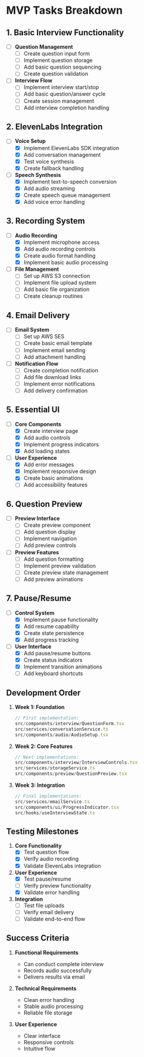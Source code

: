 # MVP Tasks Breakdown

## 1. Basic Interview Functionality
- [ ] **Question Management**
  - [ ] Create question input form
  - [ ] Implement question storage
  - [ ] Add basic question sequencing
  - [ ] Create question validation

- [ ] **Interview Flow**
  - [ ] Implement interview start/stop
  - [ ] Add basic question/answer cycle
  - [ ] Create session management
  - [ ] Add interview completion handling

## 2. ElevenLabs Integration
- [ ] **Voice Setup**
  - [x] Implement ElevenLabs SDK integration
  - [x] Add conversation management
  - [x] Test voice synthesis
  - [x] Create fallback handling

- [ ] **Speech Synthesis**
  - [x] Implement text-to-speech conversion
  - [x] Add audio streaming
  - [x] Create speech queue management
  - [x] Add voice error handling

## 3. Recording System
- [ ] **Audio Recording**
  - [x] Implement microphone access
  - [x] Add audio recording controls
  - [x] Create audio format handling
  - [x] Implement basic audio processing

- [ ] **File Management**
  - [ ] Set up AWS S3 connection
  - [ ] Implement file upload system
  - [ ] Add basic file organization
  - [ ] Create cleanup routines

## 4. Email Delivery
- [ ] **Email System**
  - [ ] Set up AWS SES
  - [ ] Create basic email template
  - [ ] Implement email sending
  - [ ] Add attachment handling

- [ ] **Notification Flow**
  - [ ] Create completion notification
  - [ ] Add file download links
  - [ ] Implement error notifications
  - [ ] Add delivery confirmation

## 5. Essential UI
- [ ] **Core Components**
  - [x] Create interview page
  - [x] Add audio controls
  - [x] Implement progress indicators
  - [x] Add loading states

- [ ] **User Experience**
  - [x] Add error messages
  - [x] Implement responsive design
  - [x] Create basic animations
  - [ ] Add accessibility features

## 6. Question Preview
- [ ] **Preview Interface**
  - [ ] Create preview component
  - [ ] Add question display
  - [ ] Implement navigation
  - [ ] Add preview controls

- [ ] **Preview Features**
  - [ ] Add question formatting
  - [ ] Implement preview validation
  - [ ] Create preview state management
  - [ ] Add preview animations

## 7. Pause/Resume
- [ ] **Control System**
  - [x] Implement pause functionality
  - [x] Add resume capability
  - [x] Create state persistence
  - [x] Add progress tracking

- [ ] **User Interface**
  - [x] Add pause/resume buttons
  - [x] Create status indicators
  - [x] Implement transition animations
  - [ ] Add keyboard shortcuts

## Development Order

1. **Week 1: Foundation**
   ```typescript
   // First implementation:
   src/components/interview/QuestionForm.tsx
   src/services/conversationService.ts
   src/components/audio/AudioSetup.tsx
   ```

2. **Week 2: Core Features**
   ```typescript
   // Next implementations:
   src/components/interview/InterviewControls.tsx
   src/services/storageService.ts
   src/components/preview/QuestionPreview.tsx
   ```

3. **Week 3: Integration**
   ```typescript
   // Final implementations:
   src/services/emailService.ts
   src/components/ui/ProgressIndicator.tsx
   src/hooks/useInterviewState.ts
   ```

## Testing Milestones

1. **Core Functionality**
   - [x] Test question flow
   - [x] Verify audio recording
   - [x] Validate ElevenLabs integration

2. **User Experience**
   - [x] Test pause/resume
   - [ ] Verify preview functionality
   - [x] Validate error handling

3. **Integration**
   - [ ] Test file uploads
   - [ ] Verify email delivery
   - [ ] Validate end-to-end flow

## Success Criteria

1. **Functional Requirements**
   - Can conduct complete interview
   - Records audio successfully
   - Delivers results via email

2. **Technical Requirements**
   - Clean error handling
   - Stable audio processing
   - Reliable file storage

3. **User Experience**
   - Clear interface
   - Responsive controls
   - Intuitive flow 